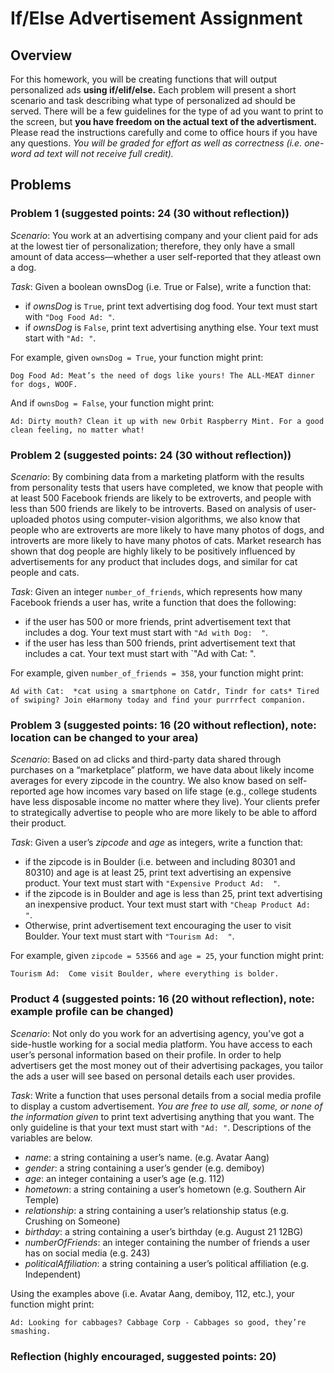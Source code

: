 # If/Else Advertisement Assignment

## Overview
For this homework, you will be creating functions that will output personalized ads **using if/elif/else.** Each problem will present a short scenario and task describing what type of personalized ad should be served. There will be a few guidelines for the type of ad you want to print to the screen, but **you have freedom on the actual text of the advertisment.** Please read the instructions carefully and come to office hours if you have any questions. *You will be graded for effort as well as correctness (i.e. one-word ad text will not receive full credit).*

## Problems
### Problem 1 (suggested points: 24 (30 without reflection))
*Scenario*: You work at an advertising company and your client paid for ads at the lowest tier of personalization; therefore, they only have a small amount of data access—whether a user self-reported that they atleast own a dog.

*Task*: Given a boolean ownsDog (i.e. True or False), write a function that:

- if *ownsDog* is `True`, print text advertising dog food. Your text must start with `"Dog Food Ad: "`.
- if *ownsDog* is `False`, print text advertising anything else. Your text must start with `"Ad: "`.

For example, given `ownsDog = True`, your function might print:
```
Dog Food Ad: Meat’s the need of dogs like yours! The ALL-MEAT dinner for dogs, WOOF.
```
And if `ownsDog = False`, your function might print:
```
Ad: Dirty mouth? Clean it up with new Orbit Raspberry Mint. For a good clean feeling, no matter what!
```

### Problem 2 (suggested points: 24 (30 without reflection))
*Scenario*: By combining data from a marketing platform with the results from personality tests that users have completed, we know that people with at least 500 Facebook friends are likely to be extroverts, and people with less than 500 friends are likely to be introverts. Based on analysis of user-uploaded photos using computer-vision algorithms, we also know that people who are extroverts are more likely to have many photos of dogs, and introverts are more likely to have many photos of cats. Market research has shown that dog people are highly likely to be positively influenced by advertisements for any product that includes dogs, and similar for cat people and cats.
 
*Task*: Given an integer `number_of_friends`, which represents how many Facebook friends a user has, write a function that does the following:
- if the user has 500 or more friends, print advertisement text that includes a dog. Your text must start with `"Ad with Dog:  "`.
- if the user has less than 500 friends, print advertisement text that includes a cat. Your text must start with `"Ad with Cat:  ".
 
For example, given `number_of_friends = 358`, your function might print:
```
Ad with Cat:  *cat using a smartphone on Catdr, Tindr for cats* Tired of swiping? Join eHarmony today and find your purrrfect companion.
```

### Problem 3 (suggested points: 16 (20 without reflection), note: location can be changed to your area)
*Scenario*: Based on ad clicks and third-party data shared through purchases on a “marketplace” platform, we have data about likely income averages for every zipcode in the country. We also know based on self-reported age how incomes vary based on life stage (e.g., college students have less disposable income no matter where they live). Your clients prefer to strategically advertise to people who are more likely to be able to afford their product.
 
*Task*: Given a user’s *zipcode* and *age* as integers, write a function that:
- if the zipcode is in Boulder (i.e. between and including 80301 and 80310) and age is at least 25, print text advertising an expensive product. Your text must start with `"Expensive Product Ad:  "`.
- if the zipcode is in Boulder and age is less than 25, print text advertising an inexpensive product. Your text must start with `"Cheap Product Ad:  "`.
- Otherwise, print advertisement text encouraging the user to visit Boulder. Your text must start with `"Tourism Ad:  "`.

For example, given `zipcode = 53566` and `age = 25`, your function might print:
```
Tourism Ad:  Come visit Boulder, where everything is bolder.
```

### Product 4 (suggested points: 16 (20 without reflection), note: example profile can be changed)
*Scenario*: Not only do you work for an advertising agency, you’ve got a side-hustle working for a social media platform. You have access to each user’s personal information based on their profile. In order to help advertisers get the most money out of their advertising packages, you tailor the ads a user will see based on personal details each user provides. 
 
*Task*: Write a function that uses personal details from a social media profile to display a custom advertisement. *You are free to use all, some, or none of the information given* to print text advertising anything that you want. The only guideline is that your text must start with `"Ad: "`. Descriptions of the variables are below.

- *name*: a string containing a user’s name. (e.g. Avatar Aang)
- *gender*: a string containing a user’s gender (e.g. demiboy)
- *age*: an integer containing a user’s age (e.g. 112)
- *hometown*: a string containing a user’s hometown (e.g. Southern Air Temple)
- *relationship*: a string containing a user’s relationship status (e.g. Crushing on Someone)
- *birthday*: a string containing a user’s birthday (e.g. August 21 12BG)
- *numberOfFriends*: an integer containing the number of friends a user has on social media (e.g. 243)
- *politicalAffiliation*: a string containing a user’s political affiliation (e.g. Independent)
 
Using the examples above (i.e. Avatar Aang, demiboy, 112, etc.), your function might print:
```
Ad: Looking for cabbages? Cabbage Corp - Cabbages so good, they’re smashing.
```
### Reflection (highly encouraged, suggested points: 20)
